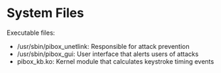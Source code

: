# System Files
Executable files:
* /usr/sbin/pibox_unetlink: Responsible for attack prevention
* /usr/sbin/pibox_gui: User interface that alerts users of attacks
* pibox_kb.ko: Kernel module that calculates keystroke timing events
